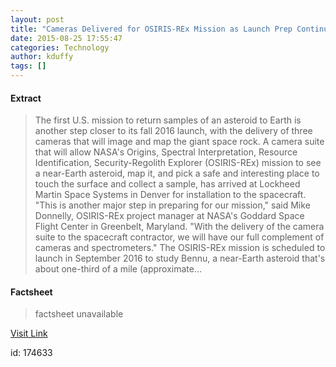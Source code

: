 ```yaml
---
layout: post
title: "Cameras Delivered for OSIRIS-REx Mission as Launch Prep Continues"
date: 2015-08-25 17:55:47
categories: Technology
author: kduffy
tags: []
---
```



#### Extract
>The first U.S. mission to return samples of an asteroid to Earth is another step closer to its fall 2016 launch, with the delivery of three cameras that will image and map the giant space rock. A camera suite that will allow NASA's Origins, Spectral Interpretation, Resource Identification, Security-Regolith Explorer (OSIRIS-REx) mission to see a near-Earth asteroid, map it, and pick a safe and interesting place to touch the surface and collect a sample, has arrived at Lockheed Martin Space Systems in Denver for installation to the spacecraft. "This is another major step in preparing for our mission," said Mike Donnelly, OSIRIS-REx project manager at NASA's Goddard Space Flight Center in Greenbelt, Maryland. "With the delivery of the camera suite to the spacecraft contractor, we will have our full complement of cameras and spectrometers." The OSIRIS-REx mission is scheduled to launch in September 2016 to study Bennu, a near-Earth asteroid that's about one-third of a mile (approximate...

#### Factsheet
>factsheet unavailable

[Visit Link](http://www.pddnet.com/news/2015/08/cameras-delivered-osiris-rex-mission-launch-prep-continues)

id:  174633
